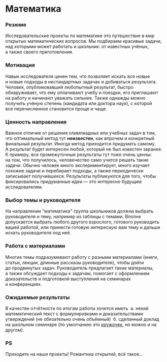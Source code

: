 # Математика
### Резюме
Исследовательские проекты по математике это путешествие в мир открытых математических вопросов. Мы подбираем красивые задачи, над которыми может работать и школьник: от известных учёных, а также своего приготовления.
### Мотивация
Навык исследователя ценен тем, что позволяет искать все новые и новые подходы в нестандартных задачах и добиваться результата. Человек, опубликовавший любопытный результат, быстро обнаруживает, что ему оплачивают учебу и поездки, его приглашают на работу и начинают уважать сильнее. Также однажды можно получить учёную степень (кандидата или доктора наук), с которой все перечисленное становится проще и чаще.
### Ценность направления
Важное отличие от решения олимпиадных или учебных задач в том, что оптимальный метод тут **неизвестен**, как впрочем и конкретный финальный результат. Иногда метод приходится придумать самому. А результат будет интересен любой, который не был известен заранее. 
К примеру, все промежуточные результаты тут тоже очень ценны: на том, что получилось, человечество само учится решать такие задачи. Обычно человек много экспериментирует, много изучает похожие задачи и перебирает подходы, а также периодически записывает получившееся. 
Результаты публикуются для того, чтобы фиксировались придуманные идеи — это интересно будущим исследователям.
### Выбор темы и руководителя
На направлении "математика" группа школьников должна выбрать руководителя и тему, например из таблицы с темами. Вполне допускается выбрать любого другого взрослого, готового руководить вашей работой, или принести готовую интересную вам тему и дальше искать руководителя под неё.
### Работа с материалами
Многие темы подразумевают работу с разными материалами (книги, статьи, лекции, длинные рассказы руководителя), чтобы дойти до продвинутых задач. Руководитель предлагает такие материалы, а также обсуждает подходы к задачам, помогает с оформлением доказательств и подготовкой выступлений на семинарах и конференциях.
### Ожидаемые результаты
В качестве отчётности по итогам работы хочется иметь 
	а. некий математический текст с формулировками и доказательствами утверждений (не обязательно очень объёмный) 
	б. сделанный доклад на школьном семинаре (по умолчанию это [кружочек](https://server.179.ru/wiki/?page=v2025b2/kruzhochek), но можно и на другом).

### PS
Приходите на наши проекты! Романтика открытий, всё такое…